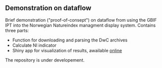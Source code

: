 ## Demonstration on dataflow

Brief demonstration ("proof-of-consept") on dataflow from using the GBIF IPT into the Norwegian Natureindex managment display system. Contains three parts:
* Function for downloading and parsing the DwC archives
* Calculate NI indicator
* Shiny app for visualization of results, awailable [online](https://shiny.vm.ntnu.no/users/andersfi/ni_demo/)

The repository is under developement.
